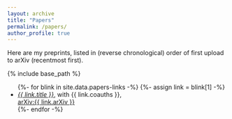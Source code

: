 ```yaml
---
layout: archive
title: "Papers"
permalink: /papers/
author_profile: true
---
```


Here are my preprints, listed in (reverse chronological) order of first upload to arXiv (recentmost first).

{% include base_path %}

<ul>
  {%- for blink in site.data.papers-links -%}
    {%- assign link = blink[1] -%}
    <li> <a href="{{ blink[0] | prepend: "/papers/" | prepend: base_path }}"><em>{{ link.title }}</em></a>, with {{ link.coauths }}, <br>
      <a href="{{ link.arXiv | prepend: "https://arxiv.org/abs/"}}">arXiv:{{ link.arXiv }}</a> </li>
  {%- endfor -%}
</ul>